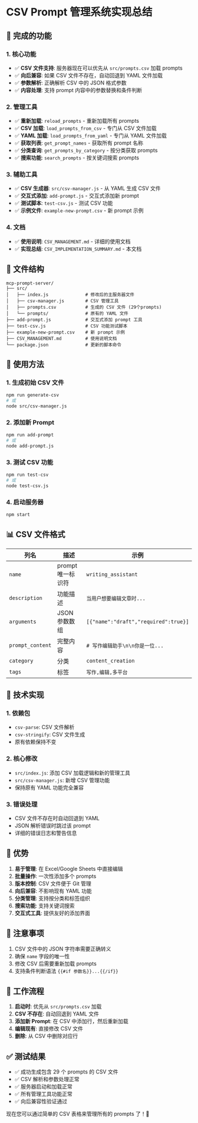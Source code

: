 # CSV Prompt 管理系统实现总结

## 🎉 完成的功能

### 1. 核心功能
- ✅ **CSV 文件支持**: 服务器现在可以优先从 `src/prompts.csv` 加载 prompts
- ✅ **向后兼容**: 如果 CSV 文件不存在，自动回退到 YAML 文件加载
- ✅ **参数解析**: 正确解析 CSV 中的 JSON 格式参数
- ✅ **内容处理**: 支持 prompt 内容中的参数替换和条件判断

### 2. 管理工具
- ✅ **重新加载**: `reload_prompts` - 重新加载所有 prompts
- ✅ **CSV 加载**: `load_prompts_from_csv` - 专门从 CSV 文件加载
- ✅ **YAML 加载**: `load_prompts_from_yaml` - 专门从 YAML 文件加载
- ✅ **获取列表**: `get_prompt_names` - 获取所有 prompt 名称
- ✅ **分类查询**: `get_prompts_by_category` - 按分类获取 prompts
- ✅ **搜索功能**: `search_prompts` - 按关键词搜索 prompts

### 3. 辅助工具
- ✅ **CSV 生成器**: `src/csv-manager.js` - 从 YAML 生成 CSV 文件
- ✅ **交互式添加**: `add-prompt.js` - 交互式添加新 prompt
- ✅ **测试脚本**: `test-csv.js` - 测试 CSV 功能
- ✅ **示例文件**: `example-new-prompt.csv` - 新 prompt 示例

### 4. 文档
- ✅ **使用说明**: `CSV_MANAGEMENT.md` - 详细的使用文档
- ✅ **实现总结**: `CSV_IMPLEMENTATION_SUMMARY.md` - 本文档

## 📁 文件结构

```
mcp-prompt-server/
├── src/
│   ├── index.js              # 修改后的主服务器文件
│   ├── csv-manager.js        # CSV 管理工具
│   ├── prompts.csv           # 生成的 CSV 文件 (29个prompts)
│   └── prompts/              # 原有的 YAML 文件
├── add-prompt.js             # 交互式添加 prompt 工具
├── test-csv.js               # CSV 功能测试脚本
├── example-new-prompt.csv    # 新 prompt 示例
├── CSV_MANAGEMENT.md         # 使用说明文档
└── package.json              # 更新的脚本命令
```

## 🚀 使用方法

### 1. 生成初始 CSV 文件
```bash
npm run generate-csv
# 或
node src/csv-manager.js
```

### 2. 添加新 Prompt
```bash
npm run add-prompt
# 或
node add-prompt.js
```

### 3. 测试 CSV 功能
```bash
npm run test-csv
# 或
node test-csv.js
```

### 4. 启动服务器
```bash
npm start
```

## 📊 CSV 文件格式

| 列名 | 描述 | 示例 |
|------|------|------|
| `name` | prompt 唯一标识符 | `writing_assistant` |
| `description` | 功能描述 | `当用户想要编辑文章时...` |
| `arguments` | JSON 参数数组 | `[{"name":"draft","required":true}]` |
| `prompt_content` | 完整内容 | `# 写作编辑助手\n\n你是一位...` |
| `category` | 分类 | `content_creation` |
| `tags` | 标签 | `写作,编辑,多平台` |

## 🔧 技术实现

### 1. 依赖包
- `csv-parse`: CSV 文件解析
- `csv-stringify`: CSV 文件生成
- 原有依赖保持不变

### 2. 核心修改
- `src/index.js`: 添加 CSV 加载逻辑和新的管理工具
- `src/csv-manager.js`: 新增 CSV 管理功能
- 保持原有 YAML 功能完全兼容

### 3. 错误处理
- CSV 文件不存在时自动回退到 YAML
- JSON 解析错误时跳过该 prompt
- 详细的错误日志和警告信息

## 🎯 优势

1. **易于管理**: 在 Excel/Google Sheets 中直接编辑
2. **批量操作**: 一次性添加多个 prompts
3. **版本控制**: CSV 文件便于 Git 管理
4. **向后兼容**: 不影响现有 YAML 功能
5. **分类管理**: 支持按分类和标签组织
6. **搜索功能**: 支持关键词搜索
7. **交互式工具**: 提供友好的添加界面

## 📝 注意事项

1. CSV 文件中的 JSON 字符串需要正确转义
2. 确保 `name` 字段的唯一性
3. 修改 CSV 后需要重新加载 prompts
4. 支持条件判断语法 `{{#if 参数名}}...{{/if}}`

## 🔄 工作流程

1. **启动时**: 优先从 `src/prompts.csv` 加载
2. **CSV 不存在**: 自动回退到 YAML 文件
3. **添加新 Prompt**: 在 CSV 中添加行，然后重新加载
4. **编辑现有**: 直接修改 CSV 文件
5. **删除**: 从 CSV 中删除对应行

## ✅ 测试结果

- ✅ 成功生成包含 29 个 prompts 的 CSV 文件
- ✅ CSV 解析和参数处理正常
- ✅ 服务器启动和加载正常
- ✅ 所有管理工具功能正常
- ✅ 向后兼容性验证通过

现在您可以通过简单的 CSV 表格来管理所有的 prompts 了！🎉
